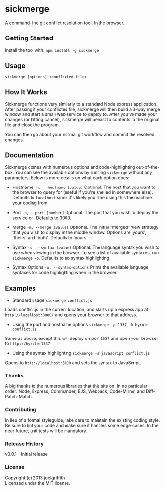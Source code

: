 # sickmerge

A command-line git conflict resolution tool. In the browser.

## Getting Started
Install the tool with: `npm install -g sickmerge`

## Usage
```shell
sickmerge [options] <conflicted-file>
```

## How It Works
Sickmerge functions very similarly to a standard Node express application. After passing it your conflicted file, sickmerge will then build a 3-way merge window and start a small web service to deploy to. After you've made your changes (or hitting cancel), sickmerge will persist to contents to the original file and close the program. 

You can then go about your normal git workflow and commit the resolved changes.

## Documentation
Sickmerge comes with numerous options and code-highlighting out-of-the-box. You can see the available options by running `sickmerge` without any parameters. Below is more details on what each option does:

- Hostname `-h, --hostname [value]`
Optional. The host that you want to the browser to query for (useful if you're shelled in somewhere else). Defaults to `localhost` since it's likely you'll be using this the machine your coding from.

- Port `-p, --port [number]`
Optional. The port that you wish to deploy the service on. Defaults to 3000.

- Merge `-m, --merge [value]`
Optional. The initial "merged" view strategy that you wish to display in the middle window. Options are 'yours', 'theirs' and 'both'. Defaults to 'yours'.

- Syntax `-s, --syntax [value]`
Optional. The language syntax you wish to use when viewing in the browser. To see a list of available syntaxes, run `sickmerge -o`. Defaults to no syntax highlighting.

- Syntax Options `-o, --syntax-options`
Prints the available language syntaxes for code highlighting when in the browser.

## Examples
- Standard usage
`sickmerge conflict.js`

Loads conflict.js in the current location, and starts up a express app at `http://localhost:3000/` and opens your browser to that address.

- Using the port and hostname options
`sickmerge -p 1337 -h hyrule conflict.js`

Same as above, except this will deploy on port `1337` and open your browser to `http://hyrule:1337`

- Using the syntax highlighting
`sickmerge -s javascript conflict.js`

Opens to `http://localhost:3000` and sets the syntax to JavaScript.

### Thanks
A big thanks to the numerous libraries that this sits on. In no particular order: Node, Express, Commander, EJS, Webpack, Code-Mirror, and Diff-Patch-Match.

### Contributing
In lieu of a formal styleguide, take care to maintain the existing coding style. Be sure to lint your code and make sure it handles some edge-cases. In the near future, unit tests will be mandatory.

### Release History
v0.0.1 - Initial release

### License
Copyright (c) 2013 joelgriffith  
Licensed under the MIT license.
